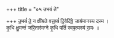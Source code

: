 +++
title = "०५ उभयं ते"

+++
उ॒भयं॑ ते॒ न क्षी॑यते वस॒व्यं॑ दि॒वेदि॑वे॒ जाय॑मानस्य दस्म ।  
कृ॒धि क्षु॒मन्तं॑ जरि॒तार॑मग्ने कृ॒धि पतिं॑ स्वप॒त्यस्य॑ रा॒यः ॥